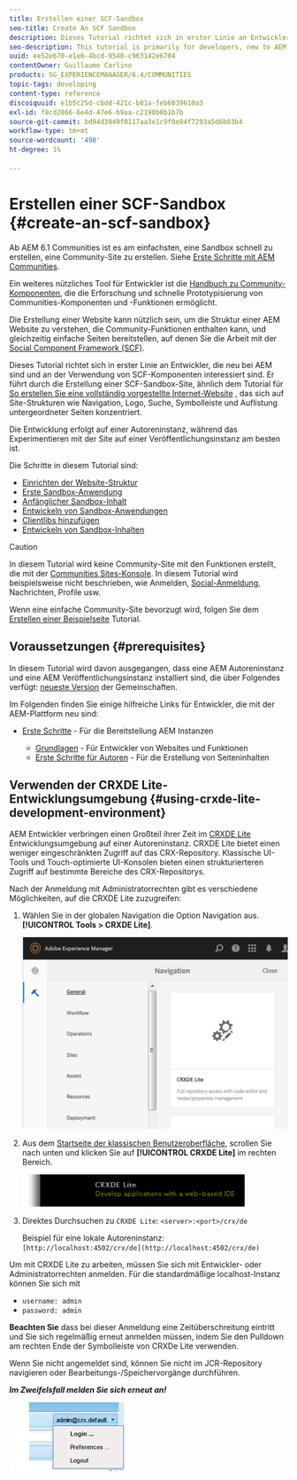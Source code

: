 ```yaml
---
title: Erstellen einer SCF-Sandbox
seo-title: Create An SCF Sandbox
description: Dieses Tutorial richtet sich in erster Linie an Entwickler, die neu bei AEM sind und an der Verwendung von SCF-Komponenten interessiert sind.  Er führt durch die Erstellung einer SCF-Sandbox-Site.
seo-description: This tutorial is primarily for developers, new to AEM, who are interested in using SCF components.  It walks through the creation of An SCF Sandbox site
uuid: ee52e670-e1e6-4bcd-9548-c963142e6704
contentOwner: Guillaume Carlino
products: SG_EXPERIENCEMANAGER/6.4/COMMUNITIES
topic-tags: developing
content-type: reference
discoiquuid: e1b5c25d-cbdd-421c-b81a-feb6039610a3
exl-id: f8cd2866-6e4d-47e6-b9aa-c2190b0b1b7b
source-git-commit: bd94d3949f0117aa3e1c9f0e84f7293a5d6b03b4
workflow-type: tm+mt
source-wordcount: '498'
ht-degree: 1%

---
```


# Erstellen einer SCF-Sandbox {#create-an-scf-sandbox}


Ab AEM 6.1 Communities ist es am einfachsten, eine Sandbox schnell zu erstellen, eine Community-Site zu erstellen. Siehe [Erste Schritte mit AEM Communities](getting-started.md).

Ein weiteres nützliches Tool für Entwickler ist die [Handbuch zu Community-Komponenten](components-guide.md), die die Erforschung und schnelle Prototypisierung von Communities-Komponenten und -Funktionen ermöglicht.

Die Erstellung einer Website kann nützlich sein, um die Struktur einer AEM Website zu verstehen, die Community-Funktionen enthalten kann, und gleichzeitig einfache Seiten bereitstellen, auf denen Sie die Arbeit mit der [Social Component Framework (SCF)](scf.md).

Dieses Tutorial richtet sich in erster Linie an Entwickler, die neu bei AEM sind und an der Verwendung von SCF-Komponenten interessiert sind. Er führt durch die Erstellung einer SCF-Sandbox-Site, ähnlich dem Tutorial für [So erstellen Sie eine vollständig vorgestellte Internet-Website](../../help/sites-developing/website.md) , das sich auf Site-Strukturen wie Navigation, Logo, Suche, Symbolleiste und Auflistung untergeordneter Seiten konzentriert.

Die Entwicklung erfolgt auf einer Autoreninstanz, während das Experimentieren mit der Site auf einer Veröffentlichungsinstanz am besten ist.

Die Schritte in diesem Tutorial sind:

* [Einrichten der Website-Struktur](setup-website.md)
* [Erste Sandbox-Anwendung](initial-app.md)
* [Anfänglicher Sandbox-Inhalt](initial-content.md)
* [Entwickeln von Sandbox-Anwendungen](develop-app.md)
* [Clientlibs hinzufügen](add-clientlibs.md)
* [Entwickeln von Sandbox-Inhalten](develop-content.md)

>[!CAUTION]
>
>In diesem Tutorial wird keine Community-Site mit den Funktionen erstellt, die mit der [Communities Sites-Konsole](sites-console.md). In diesem Tutorial wird beispielsweise nicht beschrieben, wie Anmelden, [Social-Anmeldung](social-login.md), Nachrichten, Profile usw.
>
>Wenn eine einfache Community-Site bevorzugt wird, folgen Sie dem [Erstellen einer Beispielseite](create-sample-page.md) Tutorial.

## Voraussetzungen {#prerequisites}

In diesem Tutorial wird davon ausgegangen, dass eine AEM Autoreninstanz und eine AEM Veröffentlichungsinstanz installiert sind, die über Folgendes verfügt: [neueste Version](deploy-communities.md#latest-releases) der Gemeinschaften.

Im Folgenden finden Sie einige hilfreiche Links für Entwickler, die mit der AEM-Plattform neu sind:

* [Erste Schritte](../../help/sites-deploying/deploy.md#getting-started) - Für die Bereitstellung AEM Instanzen

   * [Grundlagen](../../help/sites-developing/the-basics.md) - Für Entwickler von Websites und Funktionen
   * [Erste Schritte für Autoren](../../help/sites-authoring/first-steps.md) - Für die Erstellung von Seiteninhalten

## Verwenden der CRXDE Lite-Entwicklungsumgebung {#using-crxde-lite-development-environment}

AEM Entwickler verbringen einen Großteil ihrer Zeit im [CRXDE Lite](../../help/sites-developing/developing-with-crxde-lite.md) Entwicklungsumgebung auf einer Autoreninstanz. CRXDE Lite bietet einen weniger eingeschränkten Zugriff auf das CRX-Repository. Klassische UI-Tools und Touch-optimierte UI-Konsolen bieten einen strukturierteren Zugriff auf bestimmte Bereiche des CRX-Repositorys.

Nach der Anmeldung mit Administratorrechten gibt es verschiedene Möglichkeiten, auf die CRXDE Lite zuzugreifen:

1. Wählen Sie in der globalen Navigation die Option Navigation aus. **[!UICONTROL Tools > CRXDE Lite]**.

   ![chlimage_1-350](assets/chlimage_1-350.png)

2. Aus dem [Startseite der klassischen Benutzeroberfläche](http://localhost:4502/welcome.html), scrollen Sie nach unten und klicken Sie auf **[!UICONTROL CRXDE Lite]** im rechten Bereich.

   ![chlimage_1-351](assets/chlimage_1-351.png)

3. Direktes Durchsuchen zu `CRXDE Lite`: `<server>:<port>/crx/de`

   Beispiel für eine lokale Autoreninstanz: ` [http://localhost:4502/crx/de](http://localhost:4502/crx/de)`

Um mit CRXDE Lite zu arbeiten, müssen Sie sich mit Entwickler- oder Administratorrechten anmelden. Für die standardmäßige localhost-Instanz können Sie sich mit

* `username: admin`
* `password: admin`


**Beachten Sie** dass bei dieser Anmeldung eine Zeitüberschreitung eintritt und Sie sich regelmäßig erneut anmelden müssen, indem Sie den Pulldown am rechten Ende der Symbolleiste von CRXDe Lite verwenden.

Wenn Sie nicht angemeldet sind, können Sie nicht im JCR-Repository navigieren oder Bearbeitungs-/Speichervorgänge durchführen.

***Im Zweifelsfall melden Sie sich erneut an!***

![chlimage_1-352](assets/chlimage_1-352.png)
